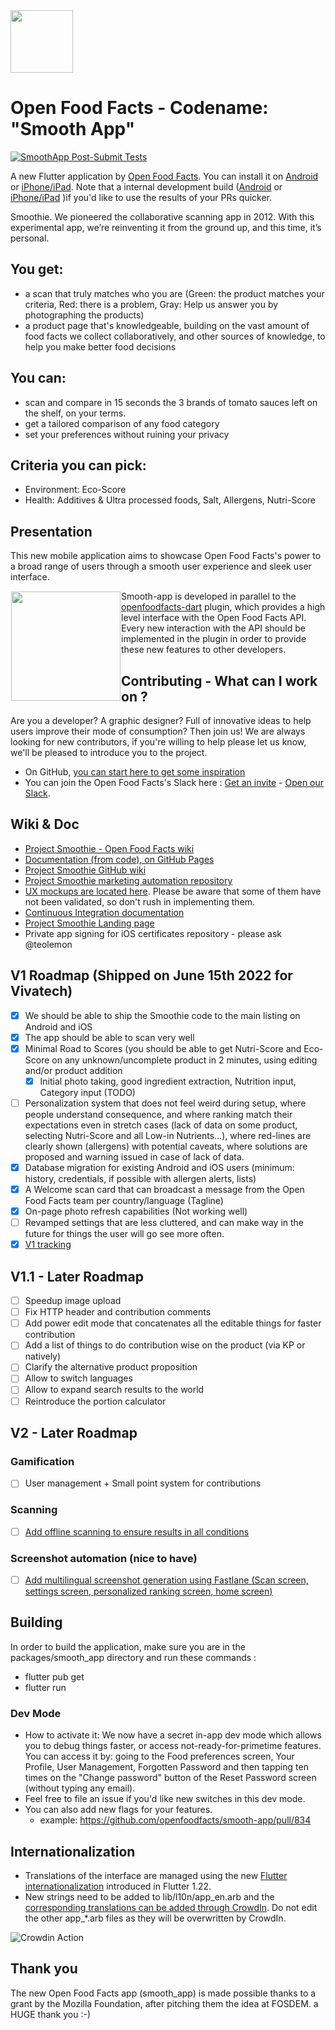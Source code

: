<picture>
  <source media="(prefers-color-scheme: dark)" srcset="https://static.openfoodfacts.org/images/logos/off-logo-horizontal-dark.svg">
  <source media="(prefers-color-scheme: light)" srcset="https://static.openfoodfacts.org/images/logos/off-logo-horizontal-light.svg">
  <img height="100" src="https://static.openfoodfacts.org/images/logos/off-logo-horizontal-light.svg">
</picture>

# Open Food Facts - Codename: "Smooth App"
[![SmoothApp Post-Submit Tests](https://github.com/openfoodfacts/smooth-app/actions/workflows/postsubmit.yml/badge.svg)](https://github.com/openfoodfacts/smooth-app/actions/workflows/postsubmit.yml)

A new Flutter application by [Open Food Facts](https://github.com/openfoodfacts). You can install it on [Android](https://play.google.com/store/apps/details?id=org.openfoodfacts.scanner) or [iPhone/iPad](https://apps.apple.com/app/open-food-facts/id588797948). Note that a internal development build ([Android](https://play.google.com/apps/internaltest/4699092342921529278) or [iPhone/iPad](https://testflight.apple.com/join/c2tiBHgd) )if you'd like to use the results of your PRs quicker.

Smoothie. We pioneered the collaborative scanning app in 2012. With this experimental app, we’re reinventing it from the ground up, and this time, it’s personal.

## You get: 
- a scan that truly matches who you are (Green: the product matches your criteria, Red: there is a problem, Gray: Help us answer you by photographing the products)
- a product page that's knowledgeable, building on the vast amount of food facts we collect collaboratively, and other sources of knowledge, to help you make better food decisions
## You can: 
- scan and compare in 15 seconds the 3 brands of tomato sauces left on the shelf, on your terms.
- get a tailored comparison of any food category
- set your preferences without ruining your privacy

## Criteria you can pick: 
- Environment: Eco-Score
- Health: Additives & Ultra processed foods, Salt, Allergens, Nutri-Score

## Presentation

This new mobile application aims to showcase Open Food Facts's power to a broad range of users through a smooth user experience and sleek user interface.

<img height='175' src="https://user-images.githubusercontent.com/1689815/168430524-3adc923a-1ce3-4233-9af5-02e9d49a76ca.png" align="left" hspace="1" vspace="1">

Smooth-app is developed in parallel to the [openfoodfacts-dart](https://github.com/openfoodfacts/openfoodfacts-dart) plugin, which provides a high level interface with the Open Food Facts API.
Every new interaction with the API should be implemented in the plugin in order to provide these new features to other developers.

## Contributing - What can I work on ?

Are you a developer? A graphic designer? Full of innovative ideas to help users improve their mode of consumption? Then join us!
We are always looking for new contributors, if you're willing to help please let us know, we'll be pleased to introduce you to the project.

- On GitHub, [you can start here to get some inspiration](https://github.com/openfoodfacts/smooth-app/issues/525) 
- You can join the Open Food Facts's Slack here : [Get an invite](https://slack.openfoodfacts.org) - [Open our Slack](https://openfoodfacts.slack.com).

## Wiki & Doc 
- [Project Smoothie - Open Food Facts wiki](https://wiki.openfoodfacts.org/Project_Smoothie)
- [Documentation (from code), on GitHub Pages](https://openfoodfacts.github.io/smooth-app/)
- [Project Smoothie GitHub wiki](https://github.com/openfoodfacts/smooth-app/wiki)
- [Project Smoothie marketing automation repository](https://github.com/openfoodfacts/fastlane-descriptions-smoothie/pulls)
- [UX mockups are located here](https://www.figma.com/file/lhRhMulB4Ek9NYDWl3FxAo/Fellowship-Jam-file?node-id=12%3A358). Please be aware that some of them have not been validated, so don't rush in implementing them. 
- [Continuous Integration documentation](.github/workflows/README.md)
- [Project Smoothie Landing page](https://github.com/openfoodfacts/smoothielanding)
- Private app signing for iOS certificates repository - please ask @teolemon

## V1 Roadmap (Shipped on June 15th 2022 for Vivatech)
- [x] We should be able to ship the Smoothie code to the main listing on Android and iOS
- [x] The app should be able to scan very well
- [x] Minimal Road to Scores (you should be able to get Nutri-Score and Eco-Score on any unknown/uncomplete product in 2 minutes, using editing and/or product addition
  - [x] Initial photo taking, good ingredient extraction, Nutrition input, Category input (TODO)
- [ ] Personalization system that does not feel weird during setup, where people understand consequence, and where ranking match their expectations even in stretch cases (lack of data on some product, selecting Nutri-Score and all Low-in Nutrients…), where red-lines are clearly shown (allergens) with potential caveats, where solutions are proposed and warning issued in case of lack of data.
- [x] Database migration for existing Android and iOS users (minimum: history, credentials, if possible with allergen alerts, lists)
- [x] A Welcome scan card that can broadcast a message from the Open Food Facts team per country/language (Tagline)
- [x] On-page photo refresh capabilities (Not working well)
- [ ] Revamped settings that are less cluttered, and can make way in the future for things the user will go see more often.
- [x] [V1 tracking](https://github.com/orgs/openfoodfacts/projects/7)

## V1.1 - Later Roadmap
- [ ] Speedup image upload
- [ ] Fix HTTP header and contribution comments
- [ ] Add power edit mode that concatenates all the editable things for faster contribution
- [ ] Add a list of things to do contribution wise on the product (via KP or natively)
- [ ] Clarify the alternative product proposition
- [ ] Allow to switch languages
- [ ] Allow to expand search results to the world
- [ ] Reintroduce the portion calculator

## V2 - Later Roadmap


### Gamification
- [ ] User management + Small point system for contributions

### Scanning
- [ ] [Add offline scanning to ensure results in all conditions](https://github.com/openfoodfacts/smooth-app/issues/18)


### Screenshot automation (nice to have)
- [ ] [Add multilingual screenshot generation using Fastlane (Scan screen, settings screen, personalized ranking screen, home screen)](https://github.com/openfoodfacts/smooth-app/issues/217)

## Building

In order to build the application, make sure you are in the packages/smooth_app directory and run these commands :
 - flutter pub get
 - flutter run

### Dev Mode
- How to activate it: We now have a secret in-app dev mode which allows you to debug things faster, or access not-ready-for-primetime features. You can access it by: going to the Food preferences screen, Your Profile, User Management, Forgotten Password and then tapping ten times on the "Change password" button of the Reset Password screen (without typing any email). 
- Feel free to file an issue if you'd like new switches in this dev mode. 
- You can also add new flags for your features.
  - example: https://github.com/openfoodfacts/smooth-app/pull/834

## Internationalization

- Translations of the interface are managed using the new [Flutter internationalization](https://github.com/openfoodfacts/openfoodfacts-hungergames/blob/master/src/i18n/common.json) introduced in Flutter 1.22.
- New strings need to be added to lib/l10n/app_en.arb and the [corresponding translations can be added through CrowdIn](https://translate.openfoodfacts.org/translate/openfoodfacts/1322). Do not edit the other app_*.arb files as they will be overwritten by CrowdIn.

![Crowdin Action](https://github.com/openfoodfacts/smooth-app/workflows/Crowdin%20Action/badge.svg)

## Thank you
The new Open Food Facts app (smooth_app) is made possible thanks to a grant by the Mozilla Foundation, after pitching them the idea at FOSDEM. a HUGE thank you :-) 

